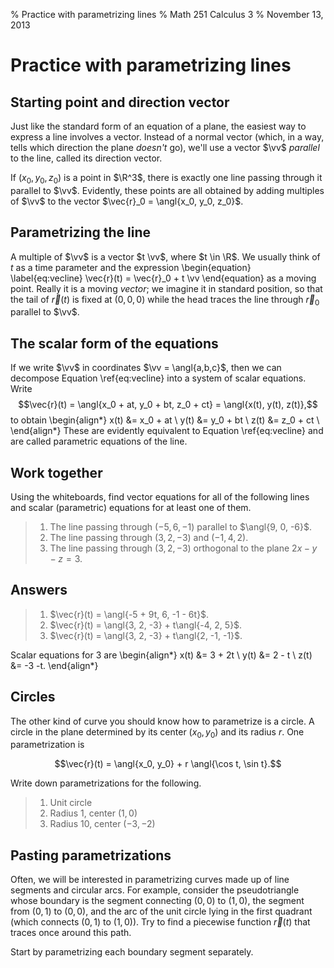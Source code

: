 % Practice with parametrizing lines
% Math 251 Calculus 3
% November 13, 2013

# Practice with parametrizing lines

## Starting point and direction vector

Just like the standard form of an equation of a plane, the easiest way to express a line involves a vector. Instead of a normal vector (which, in a way, tells which direction the plane *doesn't* go), we'll use a vector $\vv$ *parallel* to the line, called its direction vector.

If $(x_0, y_0, z_0)$ is a point in $\R^3$, there is exactly one line passing through it parallel to $\vv$. Evidently, these points are all obtained by adding multiples of $\vv$ to the vector $\vec{r}_0 = \angl{x_0, y_0, z_0}$.

## Parametrizing the line

A multiple of $\vv$ is a vector $t \vv$, where $t \in \R$. We usually think of $t$ as a time parameter and the expression
\begin{equation} \label{eq:vecline}
\vec{r}(t) = \vec{r}_0 + t \vv 
\end{equation}
as a moving point. Really it is a moving *vector*; we imagine it in standard position, so that the tail of $\vec{r}(t)$ is fixed at $(0,0,0)$ while the head traces the line through $\vec{r}_0$ parallel to $\vv$.

## The scalar form of the equations

If we write $\vv$ in coordinates $\vv = \angl{a,b,c}$, then we can decompose Equation \ref{eq:vecline} into a system of scalar equations. Write 
$$\vec{r}(t) = \angl{x_0 + at, y_0 + bt, z_0 + ct} = \angl{x(t), y(t), z(t)},$$ to obtain
\begin{align*}
    x(t) &= x_0 + at \\
    y(t) &= y_0 + bt \\
    z(t) &= z_0 + ct \\
\end{align*}
These are evidently equivalent to Equation \ref{eq:vecline} and are called  parametric equations of the line.

## Work together

Using the whiteboards, find vector equations for all of the following lines and scalar (parametric) equations for at least one of them.

> 1. The line passing through $(-5, 6, -1)$ parallel to $\angl{9, 0, -6}$.
> 2. The line passing through $(3, 2, -3)$ and $(-1, 4, 2)$.
> 3. The line passing through $(3, 2, -3)$ orthogonal to the plane $2x-y-z=3$.


## Answers

> 1. $\vec{r}(t) = \angl{-5 + 9t, 6, -1 - 6t}$.
> 2. $\vec{r}(t) = \angl{3, 2, -3} + t\angl{-4, 2, 5}$.
> 3. $\vec{r}(t) = \angl{3, 2, -3} + t\angl{2, -1, -1}$.

Scalar equations for 3 are
\begin{align*}
    x(t) &= 3 + 2t \\
    y(t) &= 2 - t \\
    z(t) &= -3 -t. 
\end{align*}

## Circles

The other kind of curve you should know how to parametrize is a circle. A circle in the plane determined by its center $(x_0, y_0)$ and its radius $r$. One parametrization is

$$\vec{r}(t) = \angl{x_0, y_0} + r \angl{\cos t, \sin t}.$$

Write down parametrizations for the following.

> 1. Unit circle
> 2. Radius $1$, center $(1,0)$
> 3. Radius $10$, center $(-3, -2)$

## Pasting parametrizations

Often, we will be interested in parametrizing curves made up of line segments and circular arcs. For example, consider the pseudotriangle whose boundary is the segment connecting $(0,0)$ to $(1,0)$, the segment from $(0,1)$ to $(0,0)$, and the arc of the unit circle lying in the first quadrant (which connects $(0,1)$ to $(1,0)$). Try to find a piecewise function $\vec{r}(t)$ that traces once around this path.

Start by parametrizing each boundary segment separately.
